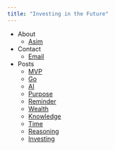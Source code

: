 ```yaml
---
title: "Investing in the Future"
---
```


- About
  * [Asim](https://github.com/asim)
- Contact
  * [Email](mailto:salam@aslam.com)
- Posts
  * [MVP](/mvp)
  * [Go](/go)
  * [AI](/ai)
  * [Purpose](/purpose)
  * [Reminder](/reminder)
  * [Wealth](/wealth)
  * [Knowledge](/knowledge)
  * [Time](/time)
  * [Reasoning](/reasoning)
  * [Investing](/investing)
